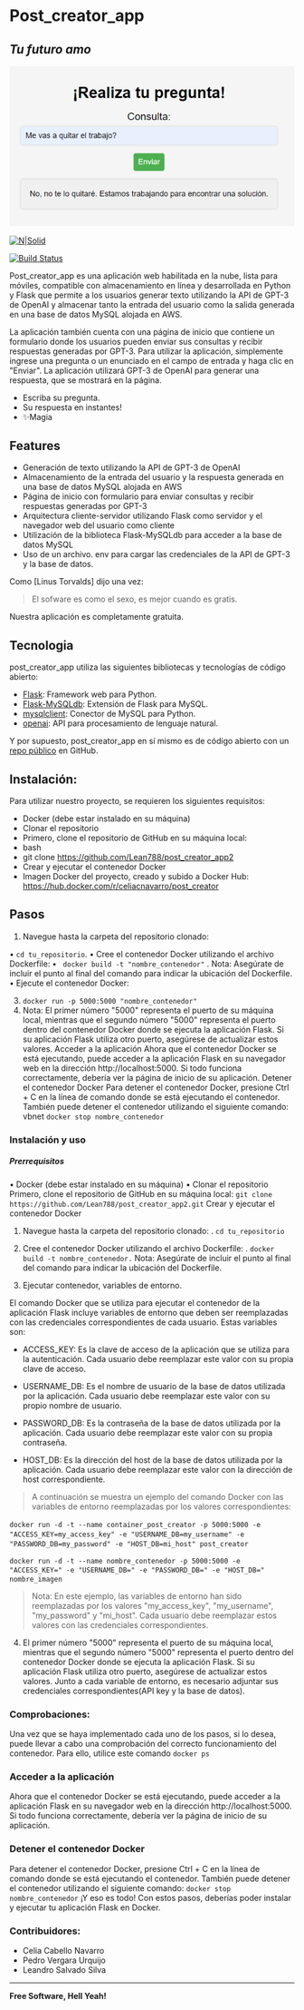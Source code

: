 # Post_creator_app
## _Tu futuro amo_

![Post creator app](./src/img/image.png)


[![N|Solid](https://cldup.com/dTxpPi9lDf.thumb.png)](https://media.licdn.com/dms/image/C4E12AQEegVv69D2cOg/article-cover_image-shrink_600_2000/0/1520133367755?e=2147483647&v=beta&t=KdnuCmKpFPY5lkXwAbLbHXmWAU-gIvbTqyVT6Vvzq5o)

[![Build Status](https://travis-ci.org/joemccann/dillinger.svg?branch=master)](https://github.com/Lean788/post_creator_app2)

Post_creator_app es una aplicación web habilitada en la nube, lista para móviles, compatible con almacenamiento en línea y desarrollada en Python y Flask que permite a los usuarios generar texto utilizando la API de GPT-3 de OpenAI y almacenar tanto la entrada del usuario como la salida generada en una base de datos MySQL alojada en AWS.

La aplicación también cuenta con una página de inicio que contiene un formulario donde los usuarios pueden enviar sus consultas y recibir respuestas generadas por GPT-3.
Para utilizar la aplicación, simplemente ingrese una pregunta o un enunciado en el campo de entrada y haga clic en "Enviar". La aplicación utilizará GPT-3 de OpenAI para generar una respuesta, que se mostrará en la página.

- Escriba su pregunta.
- Su respuesta en instantes!
- ✨Magia

## Features


- Generación de texto utilizando la API de GPT-3 de OpenAI
- Almacenamiento de la entrada del usuario y la respuesta generada en una base de datos MySQL alojada en AWS
- Página de inicio con formulario para enviar consultas y recibir respuestas generadas por GPT-3
- Arquitectura cliente-servidor utilizando Flask como servidor y el navegador web del usuario como cliente
- Utilización de la biblioteca Flask-MySQLdb para acceder a la base de datos MySQL
- Uso de un archivo. env para cargar las credenciales de la API de GPT-3 y la base de datos.



Como [Linus Torvalds] dijo una vez:

> El sofware es como el sexo, es mejor cuando es gratis.


Nuestra aplicación es completamente gratuita.

## Tecnologia

post_creator_app utiliza las siguientes bibliotecas y tecnologías de código abierto:






- [Flask]: Framework web para Python.
- [Flask-MySQLdb]: Extensión de Flask para MySQL.
- [mysqlclient]: Conector de MySQL para Python.
- [openai]: API para procesamiento de lenguaje natural.



Y por supuesto, post_creator_app en sí mismo es de código abierto con un [repo público] en GitHub.


## Instalación: 

Para utilizar nuestro proyecto, se requieren los siguientes requisitos:

- Docker (debe estar instalado en su máquina)
- Clonar el repositorio
- Primero, clone el repositorio de GitHub en su máquina local:
- bash
- git clone https://github.com/Lean788/post_creator_app2
- Crear y ejecutar el contenedor Docker
- Imagen Docker del proyecto, creado y subido a Docker Hub: https://hub.docker.com/r/celiacnavarro/post_creator


## Pasos
1.	Navegue hasta la carpeta del repositorio clonado:

•  ```cd tu_repositorio```.
•  Cree el contenedor Docker utilizando el archivo Dockerfile:
• ``` docker build -t "nombre_contenedor"``` .
Nota: Asegúrate de incluir el punto al final del comando para indicar la ubicación del Dockerfile.
•  Ejecute el contenedor Docker:

3.	```docker run -p 5000:5000 "nombre_contenedor"```
4.	Nota: El primer número "5000" representa el puerto de su máquina local, mientras que el segundo número "5000" representa el puerto dentro del contenedor Docker donde se ejecuta la aplicación Flask. Si su aplicación Flask utiliza otro puerto, asegúrese de actualizar estos valores.
Acceder a la aplicación
Ahora que el contenedor Docker se está ejecutando, puede acceder a la aplicación Flask en su navegador web en la dirección http://localhost:5000. Si todo funciona correctamente, debería ver la página de inicio de su aplicación.
Detener el contenedor Docker
Para detener el contenedor Docker, presione Ctrl + C en la línea de comando donde se está ejecutando el contenedor. También puede detener el contenedor utilizando el siguiente comando:
vbnet
```docker stop nombre_contenedor```



### Instalación y uso
##### Prerrequisitos
•	Docker (debe estar instalado en su máquina)
•   Clonar el repositorio
Primero, clone el repositorio de GitHub en su máquina local:
```git clone https://github.com/Lean788/post_creator_app2.git```
Crear y ejecutar el contenedor Docker
1.	Navegue hasta la carpeta del repositorio clonado:
.  ```cd tu_repositorio```
2.  Cree el contenedor Docker utilizando el archivo Dockerfile:
. ```docker build -t nombre_contenedor.```
Nota: Asegúrate de incluir el punto al final del comando para indicar la ubicación del Dockerfile.

3. Ejecutar contenedor, variables de entorno.

El comando Docker que se utiliza para ejecutar el contenedor de la aplicación Flask incluye variables de entorno que deben ser reemplazadas con las credenciales correspondientes de cada usuario. Estas variables son:

- ACCESS_KEY: Es la clave de acceso de la aplicación que se utiliza para la autenticación. Cada usuario debe reemplazar este valor con su propia clave de acceso.

- USERNAME_DB: Es el nombre de usuario de la base de datos utilizada por la aplicación. Cada usuario debe reemplazar este valor con su propio nombre de usuario.

- PASSWORD_DB: Es la contraseña de la base de datos utilizada por la aplicación. Cada usuario debe reemplazar este valor con su propia contraseña.

 - HOST_DB: Es la dirección del host de la base de datos utilizada por la aplicación. Cada usuario debe reemplazar este valor con la dirección de host correspondiente.



> A continuación se muestra un ejemplo del comando Docker con las variables de entorno reemplazadas por los valores correspondientes:

```docker run -d -t --name container_post_creator -p 5000:5000 -e "ACCESS_KEY=my_access_key" -e "USERNAME_DB=my_username" -e "PASSWORD_DB=my_password" -e "HOST_DB=mi_host" post_creator```

	docker run -d -t --name nombre_contenedor -p 5000:5000 -e "ACCESS_KEY=" -e "USERNAME_DB=" -e "PASSWORD_DB=" -e "HOST_DB=" nombre_imagen


> Nota: En este ejemplo, las variables de entorno han sido reemplazadas por los valores "my_access_key", "my_username", "my_password" y "mi_host". Cada usuario debe reemplazar estos valores con las credenciales correspondientes.

4. El primer número "5000" representa el puerto de su máquina local, mientras que el segundo número "5000" representa el puerto dentro del contenedor Docker donde se ejecuta la aplicación Flask. Si su aplicación Flask utiliza otro puerto, asegúrese de actualizar estos valores.
Junto a cada variable de entorno, es necesario adjuntar sus credenciales correspondientes(API key y la base de datos).



### Comprobaciones:
Una vez que se haya implementado cada uno de los pasos, si lo desea, puede llevar a cabo una comprobación del correcto funcionamiento del contenedor. Para ello, utilice este comando 
```docker ps```


### Acceder a la aplicación
Ahora que el contenedor Docker se está ejecutando, puede acceder a la aplicación Flask en su navegador web en la dirección http://localhost:5000. Si todo funciona correctamente, debería ver la página de inicio de su aplicación.


### Detener el contenedor Docker
Para detener el contenedor Docker, presione Ctrl + C en la línea de comando donde se está ejecutando el contenedor. También puede detener el contenedor utilizando el siguiente comando:
```docker stop nombre_contenedor```
¡Y eso es todo! Con estos pasos, deberías poder instalar y ejecutar tu aplicación Flask en Docker.

### Contribuidores:

- Celia Cabello Navarro
- Pedro Vergara Urquijo
- Leandro Salvado Silva


----------------------------------------------------



**Free Software, Hell Yeah!**

[//]: # (These are reference links used in the body of this note and get stripped out when the markdown processor does its job. There is no need to format nicely because it shouldn't be seen. Thanks SO - http://stackoverflow.com/questions/4823468/store-comments-in-markdown-syntax)

[aiohttp]: https://docs.aiohttp.org/en/stable/
[aiosignal]:https://pypi.org/project/aiosignal/
[async-timeout]:https://pypi.org/project/async-timeout/
[attrs]:https://www.attrs.org/en/stable/
[certifi]:https://pypi.org/project/certifi/
[charset-normalizer]:https://pypi.org/project/charset-normalizer/
[click]:https://click.palletsprojects.com/en/8.1.x/
[colorama]:https://recursospython.com/guias-y-manuales/colorama-texto-fondo-coloreados-la-consola/
[Flask]:https://flask.palletsprojects.com/en/2.2.x/
[Flask-MySQLdb]:https://flask-mysqldb.readthedocs.io/en/latest/
[frozenlist]:https://pypi.org/project/frozenlist/
[idna]:https://pypi.org/project/idna/
[importlib-metadata]:https://pypi.org/project/importlib-metadata/
[itsdangerous]:https://itsdangerous.palletsprojects.com/en/2.1.x/
[Jinja2]:https://jinja.palletsprojects.com/en/3.1.x/
[MarkupSafe]:https://pypi.org/project/MarkupSafe/
[multidict]:https://pypi.org/project/multidict/
[mysqlclient]:https://pypi.org/project/mysqlclient/
[openai]:https://openai.com/
[PyMySQL]:https://pypi.org/project/PyMySQL/
[python-dotenv]:https://pypi.org/project/python-dotenv/
[requests]:https://pypi.org/project/requests/
[tqdm]:https://github.com/tqdm/tqdm
[urllib3]:https://pypi.org/project/urllib3/
[Werkzeug]:https://werkzeug.palletsprojects.com/en/2.2.x/
[repo público]: https://github.com/Lean788/post_creator_app2
[Python 3]: https://www.python.org/downloads/release/python-3112/

   
   

   [PlDb]: <https://github.com/Lean788/post_creator_app2>
   [PlGh]: <https://github.com/Lean788/post_creator_app2>
   [PlGd]: <https://github.com/Lean788/post_creator_app2>
   [PlOd]: <https://github.com/Lean788/post_creator_app2>
   [PlMe]: <https://github.com/Lean788/post_creator_app2>
   [PlGa]: <https://github.com/Lean788/post_creator_app2>
